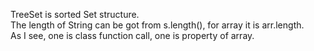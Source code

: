TreeSet is sorted Set structure.  
The length of String can be got from s.length(), for array it is arr.length.  
As I see, one is class function call, one is property of array.  
